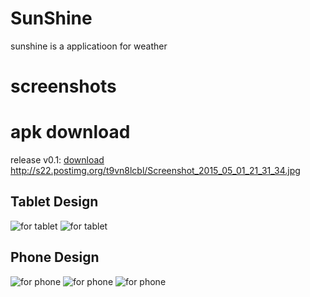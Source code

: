# SunShine
sunshine is a applicatioon for weather
# screenshots

# apk download
release v0.1: [download](https://raw.githubusercontent.com/sngvahmed/SunShine/master/app-release.apk)
http://s22.postimg.org/t9vn8lcbl/Screenshot_2015_05_01_21_31_34.jpg
## Tablet Design
![for tablet](http://s22.postimg.org/qng4rnl41/Screenshot_from_2015_05_01_21_33_34.png)
![for tablet](http://s22.postimg.org/64l8ml76p/Screenshot_from_2015_05_01_21_33_07.png)

## Phone Design
![for phone](http://s22.postimg.org/t9vn8lcbl/Screenshot_2015_05_01_21_31_34.jpg)
![for phone](http://s22.postimg.org/o9y70n6ox/Screenshot_2015_05_01_21_31_41.jpg)
![for phone](http://s22.postimg.org/qq00ehorl/Screenshot_2015_05_01_21_31_50.jpg)



